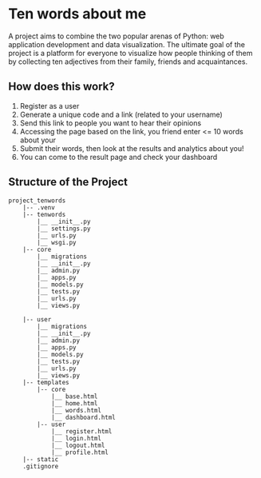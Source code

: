 # Ten words about me

A project aims to combine the two popular arenas of Python: web application development and data visualization.
The ultimate goal of the project is a platform for everyone to visualize how people thinking of them 
by collecting ten adjectives from their family, friends and acquaintances. 

## How does this work?

1. Register as a user
2. Generate a unique code and a link (related to your username)
3. Send this link to people you want to hear their opinions
4. Accessing the page based on the link, you friend enter <= 10 words about your
5. Submit their words, then look at the results and analytics about you!
6. You can come to the result page and check your dashboard

## Structure of the Project
```
project_tenwords
    |-- .venv
    |-- tenwords
        |__ __init__.py
        |__ settings.py
        |__ urls.py
        |__ wsgi.py
    |-- core
        |__ migrations
        |__ __init__.py
        |__ admin.py
        |__ apps.py
        |__ models.py
        |__ tests.py
        |__ urls.py
        |__ views.py

    |-- user
        |__ migrations
        |__ __init__.py
        |__ admin.py
        |__ apps.py
        |__ models.py
        |__ tests.py
        |__ urls.py
        |__ views.py    
    |-- templates
        |-- core
            |__ base.html
            |__ home.html
            |__ words.html
            |__ dashboard.html
        |-- user
            |__ register.html
            |__ login.html
            |__ logout.html
            |__ profile.html
    |-- static
    .gitignore
    

```
